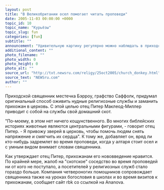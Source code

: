 ```yaml
---
layout: post
title: "В Великобритании осел помогает читать проповеди"
date: 2005-11-03 00:00:00 +0000
topic_id: 10
topic_name: "Курьёзы"
topic_slug: fun
categories: [fun]
subtitle: ""
announcement: "Удивительную картину регулярно можно наблюдать в приходской церкви небольшого британского местечка Бэрроу. Во время проповедей между рядами бродят козы и овцы, а рядом со священником в торжественной позе стоит осел."
additional_content: ""
photo_filename: ""
photo_width: 0
photo_height: 0
photo_alt: ""
source_url: "http://txt.newsru.com/religy/25oct2005/church_donkey.html"
source_text: "NEWSru.com"
author: ""
---
```

Приходской священник местечка Бэрроу, графство Саффолк, придумал оригинальный способ оживить нудные религиозные службы и заманить прихожан в церковь. С этой целью отец Питер Маклеод-Миллер приводит с собой на службы свой домашний скот.

"По-моему, в этом нет ничего кощунственного. Во многих библейских историях животные являются центральными фигурами, - говорит отец Питер. - Я привожу зверей в церковь, чтобы помочь людям снять напряжение и смягчить их сердца". К тому же, добавляет он, вряд ли кто-нибудь задремлет во время проповеди, когда у алтаря стоит осел и с умным видом внимает словам священника.

Как утверждает отец Питер, прихожанам его нововведение нравится. По крайней мере, жалоб на "скотское" соседство во время проповедей ни от кого не поступало, а посетителей у религиозных служб стало гораздо больше. Компания четвероногих помощников сопровождает священника также на уроках богословия в школах и во время визитов к прихожанам, сообщает сайт rbk со ссылкой на Ananova.

